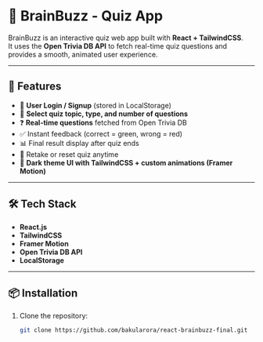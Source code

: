 # 🧠 BrainBuzz - Quiz App

BrainBuzz is an interactive quiz web app built with **React + TailwindCSS**.  
It uses the **Open Trivia DB API** to fetch real-time quiz questions and provides a smooth, animated user experience.  

---

## 🚀 Features
- 🔑 **User Login / Signup** (stored in LocalStorage)
- 🎯 **Select quiz topic, type, and number of questions**
- ❓ **Real-time questions** fetched from Open Trivia DB
- ✅ Instant feedback (correct = green, wrong = red)
- 📊 Final result display after quiz ends
- 🔄 Retake or reset quiz anytime
- 🎨 **Dark theme UI with TailwindCSS + custom animations (Framer Motion)**

---

## 🛠️ Tech Stack
- **React.js**
- **TailwindCSS**
- **Framer Motion**
- **Open Trivia DB API**
- **LocalStorage**

---

## 📦 Installation
1. Clone the repository:
   ```bash
   git clone https://github.com/bakularora/react-brainbuzz-final.git

